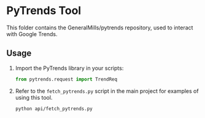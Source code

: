 # PyTrends Tool

This folder contains the GeneralMills/pytrends repository, used to interact with Google Trends.

## Usage

1. Import the PyTrends library in your scripts:
   ```python
   from pytrends.request import TrendReq
   ```

2. Refer to the `fetch_pytrends.py` script in the main project for examples of using this tool.
   ```bash
   python api/fetch_pytrends.py
   ```

